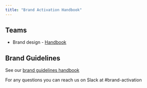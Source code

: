 ```yaml
---
title: "Brand Activation Handbook"
---
```


## Teams

- Brand design - [Handbook](/handbook/marketing/brand-and-product-marketing/design/)

## Brand Guidelines

See our [brand guidelines handbook](/handbook/marketing/brand-and-product-marketing/brand/brand-activation/brand-standards/)

For any questions you can reach us on Slack at #brand-activation
